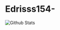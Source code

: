 # Edrisss154-
![Github Stats](https://github-readme-stats.vercel.app/api?username=Edrisss154&show_icons=true&theme=tokyonight)
